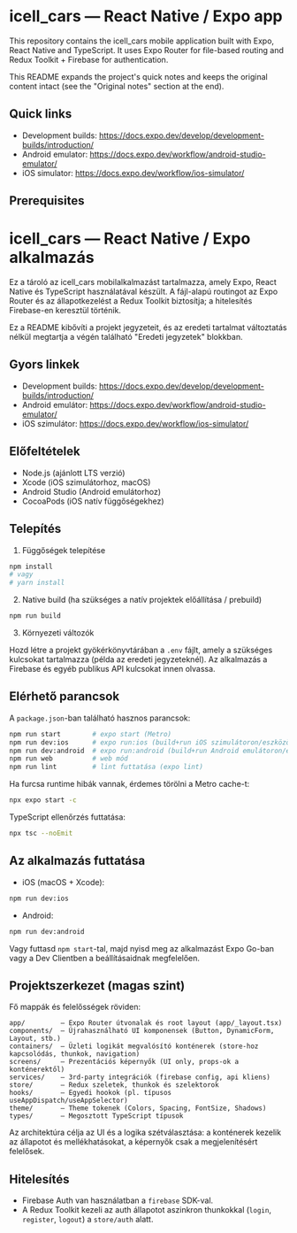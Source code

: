 # icell_cars — React Native / Expo app

This repository contains the icell_cars mobile application built with Expo, React Native and TypeScript. It uses Expo Router for file-based routing and Redux Toolkit + Firebase for authentication.

This README expands the project's quick notes and keeps the original content intact (see the "Original notes" section at the end).

## Quick links

- Development builds: https://docs.expo.dev/develop/development-builds/introduction/
- Android emulator: https://docs.expo.dev/workflow/android-studio-emulator/
- iOS simulator: https://docs.expo.dev/workflow/ios-simulator/

## Prerequisites

# icell_cars — React Native / Expo alkalmazás

Ez a tároló az icell_cars mobilalkalmazást tartalmazza, amely Expo, React Native és TypeScript használatával készült. A fájl-alapú routingot az Expo Router és az állapotkezelést a Redux Toolkit biztosítja; a hitelesítés Firebase-en keresztül történik.

Ez a README kibővíti a projekt jegyzeteit, és az eredeti tartalmat változtatás nélkül megtartja a végén található "Eredeti jegyzetek" blokkban.

## Gyors linkek

- Development builds: https://docs.expo.dev/develop/development-builds/introduction/
- Android emulátor: https://docs.expo.dev/workflow/android-studio-emulator/
- iOS szimulátor: https://docs.expo.dev/workflow/ios-simulator/

## Előfeltételek

- Node.js (ajánlott LTS verzió)
- Xcode (iOS szimulátorhoz, macOS)
- Android Studio (Android emulátorhoz)
- CocoaPods (iOS natív függőségekhez)

## Telepítés

1. Függőségek telepítése

```bash
npm install
# vagy
# yarn install
```

2. Native build (ha szükséges a natív projektek előállítása / prebuild)

```bash
npm run build
```

3. Környezeti változók

Hozd létre a projekt gyökérkönyvtárában a `.env` fájlt, amely a szükséges kulcsokat tartalmazza (példa az eredeti jegyzeteknél). Az alkalmazás a Firebase és egyéb publikus API kulcsokat innen olvassa.

## Elérhető parancsok

A `package.json`-ban található hasznos parancsok:

```bash
npm run start        # expo start (Metro)
npm run dev:ios      # expo run:ios (build+run iOS szimulátoron/eszközön)
npm run dev:android  # expo run:android (build+run Android emulátoron/eszközön)
npm run web          # web mód
npm run lint         # lint futtatása (expo lint)
```

Ha furcsa runtime hibák vannak, érdemes törölni a Metro cache-t:

```bash
npx expo start -c
```

TypeScript ellenőrzés futtatása:

```bash
npx tsc --noEmit
```

## Az alkalmazás futtatása

- iOS (macOS + Xcode):

```bash
npm run dev:ios
```

- Android:

```bash
npm run dev:android
```

Vagy futtasd `npm start`-tal, majd nyisd meg az alkalmazást Expo Go-ban vagy a Dev Clientben a beállításaidnak megfelelően.

## Projektszerkezet (magas szint)

Fő mappák és felelősségek röviden:

```
app/         — Expo Router útvonalak és root layout (app/_layout.tsx)
components/  — Újrahasználható UI komponensek (Button, DynamicForm, Layout, stb.)
containers/  — Üzleti logikát megvalósító konténerek (store-hoz kapcsolódás, thunkok, navigation)
screens/     — Prezentációs képernyők (UI only, props-ok a konténerektől)
services/    — 3rd-party integrációk (firebase config, api kliens)
store/       — Redux szeletek, thunkok és szelektorok
hooks/       — Egyedi hookok (pl. típusos useAppDispatch/useAppSelector)
theme/       — Theme tokenek (Colors, Spacing, FontSize, Shadows)
types/       — Megosztott TypeScript típusok
```

Az architektúra célja az UI és a logika szétválasztása: a konténerek kezelik az állapotot és mellékhatásokat, a képernyők csak a megjelenítésért felelősek.

## Hitelesítés

- Firebase Auth van használatban a `firebase` SDK-val.
- A Redux Toolkit kezeli az auth állapotot aszinkron thunkokkal (`login`, `register`, `logout`) a `store/auth` alatt.
